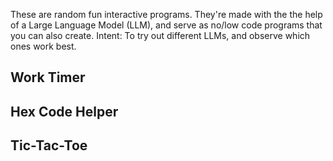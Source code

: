 These are random fun interactive programs. They're made with the the help of a Large Language Model (LLM), and serve as no/low code programs that you can also create.
Intent: To try out different LLMs, and observe which ones work best.

## Work Timer
## Hex Code Helper
## Tic-Tac-Toe
